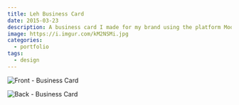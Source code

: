 ```yaml
---
title: Leh Business Card
date: 2015-03-23
description: A business card I made for my brand using the platform Moo.
image: https://i.imgur.com/kM2NSMi.jpg
categories:
  - portfolio
tags:
  - design
---
```


![Front - Business Card](https://i.imgur.com/sRrebv3.png)

![Back - Business Card](https://i.imgur.com/IbMgulV.png)
